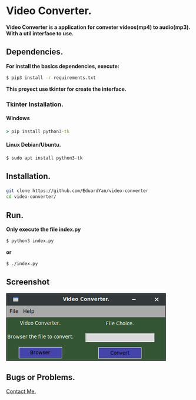 # Video Converter.


__Video Converter is a application for conveter videos(mp4) to audio(mp3). With a util interface to use.__


## Dependencies.

__For install the basics dependencies, execute:__
```bash
$ pip3 install -r requirements.txt
```

__This proyect use tkinter for create the interface.__
### Tkinter Installation.

#### Windows

```cmd
> pip install python3-tk
```

#### Linux Debian/Ubuntu.
```bash
$ sudo apt install python3-tk
```


## Installation.

```bash
git clone https://github.com/EduardYan/video-converter
cd video-converter/

```

## Run.

__Only execute the file index.py__

```bash
$ python3 index.py
```

__or__

```bash
$ ./index.py
```


## Screenshot
![screenshot](./doc/screenshot.png)


## Bugs or Problems.
<a href="mailto:eduarygp@gmail.ocm">Contact Me.</a>
